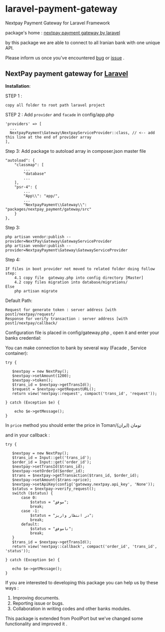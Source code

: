 # laravel-payment-gateway
Nextpay Payment Gateway for Laravel Framework


package's home : [nextpay payment gateway by laravel](http://nextpay.ir) 

by this  package we are able to connect to all Iranian bank with one unique API.

Please inform us once you've encountered [bug](https://github.com/nextpay-ir/laravel-payment-gateway/issues) or [issue](https://github.com/nextpay-ir/laravel-payment-gateway/issues)  .

NextPay payment gateway for [Laravel](https://laravel.com/)
----------


**Installation**:

STEP 1 : 

    copy all folder to root path laravel project
    
STEP 2 : Add `provider` and `facade` in config/app.php

    'providers' => [
      ...
      NextpayPayment\Gateway\NextpayServiceProvider::class, // <-- add this line at the end of provider array
    ],

Step 3: Add package to autoload array in composer.json master file
        
    "autoload": {
        "classmap": [
            ...
            "database"
            ...
        ],
        "psr-4": {
            ...
            "App\\": "app/",
            ...
            "NextpayPayment\\Gateway\\": "packages/nextpay_payment/gateway/src"
        }
    },
Step 3:  

    php artisan vendor:publish --provider=NextPay\Gateway\GatewayServiceProvider
    php artisan vendor:publish --provider=NextpayPayment\Gateway\GatewayServiceProvider

Step 4:

    IF files in boot provider not moved to related folder doing follow step:
        4.1 copy file  gateway.php into config directory [Master]
        4.2 copy files migration into database/migrations/
    Else
        php artisan migrate
        
Default Path:
    
    Request for generate token : server address [with post]/nextpay/request/
    Response for verify transaction : server address [with post]/nextpay/callback/


Configuration file is placed in config/gateway.php , open it and enter your banks credential:

You can make connection to bank by several way (Facade , Service container):

    try {
       
       $nextpay = new NextPay();
       $nextpay->setAmount(1200);
       $nextpay->token();
       $trans_id = $nextpay->getTransId();
       $request = $nextpay->getRequestURL();
       return view('nextpay::request', compact('trans_id', 'request'));
       
    } catch (Exception $e) {
       
       	echo $e->getMessage();
    }

In `price` method you should enter the price in Toman/تومان (ایران) 

and in your callback :

    try { 
       
       $nextpay = new NextPay();
       $trans_id = Input::get('trans_id');
       $order_id = Input::get('order_id');
       $nextpay->setTransId($trans_id);
       $nextpay->setOrderId($order_id);
       $trans = $nextpay->getTransaction($trans_id, $order_id);
       $nextpay->setAmount($trans->price);
       $nextpay->setApiKey(config('gateway.nextpay.api_key', 'None'));
       $status = $nextpay->verify_request();
       switch ($status) {
           case 0:
               $status = "موفق";
               break;
           case -1:
               $status = "در انتظار واریز";
               break;
           default:
               $status = "ناموفق";
               break;
       }
       $trans_id = $nextpay->getTransId();
       return view('nextpay::callback', compact('order_id', 'trans_id', 'status'));
       
    } catch (Exception $e) {
       
       echo $e->getMessage();
    }  

If you are interested to developing this package you can help us by these ways :

 1. Improving documents.
 2. Reporting issue or bugs.
 3. Collaboration in writing codes and other banks modules.

This package is extended from PoolPort  but we've changed some functionality and improved it .